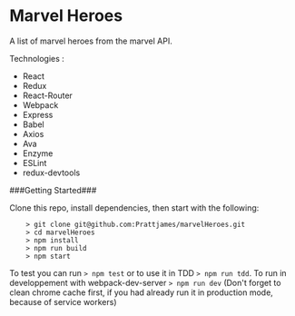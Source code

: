 # Marvel Heroes

A list of marvel heroes from the marvel API.

Technologies :
- React
- Redux
- React-Router
- Webpack
- Express
- Babel
- Axios
- Ava
- Enzyme
- ESLint
- redux-devtools


###Getting Started###

Clone this repo, install dependencies, then start with the following:

```
	> git clone git@github.com:Prattjames/marvelHeroes.git
	> cd marvelHeroes
	> npm install
	> npm run build
	> npm start
```

To test you can run ```> npm test``` or to use it in TDD ```> npm run tdd```.
To run in developpement with webpack-dev-server  ```> npm run dev``` (Don't forget to clean chrome cache first, if you had already run it in production mode, because of service workers)
